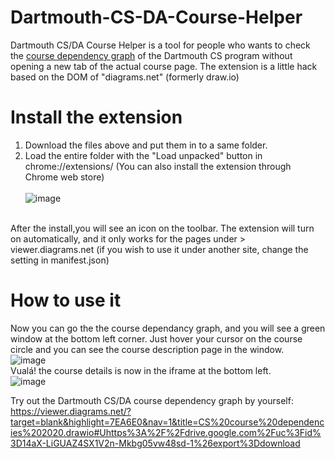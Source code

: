 # Dartmouth-CS-DA-Course-Helper
Dartmouth CS/DA Course Helper is a tool for people who wants to check the [course dependency graph](https://web.cs.dartmouth.edu/undergraduate/undergraduate-courses#course-dag) of the Dartmouth CS program without opening a new tab of the actual course page. The extension is a little hack based on the DOM of "diagrams.net" (formerly draw.io)
<br/>
# Install the extension
1. Download the files above and put them in to a same folder. 
2. Load the entire folder with the "Load unpacked" button in chrome://extensions/  (You can also install the extension through Chrome web store) <br/> <br/>
![image](https://user-images.githubusercontent.com/9410877/102101756-ff40fc00-3e65-11eb-99b8-5585d5bb44bc.png)
<br/>
After the install,you will see an icon on the toolbar. The extension will turn on automatically, and it only works for the pages under > viewer.diagrams.net (if you wish to use it under another site, change the setting in manifest.json)
<br/>

# How to use it
Now you can go the the course dependancy graph, and you will see a green window at the bottom left corner. Just hover your cursor on the course circle and you can see the course description page in the window. <br/>
![image](https://user-images.githubusercontent.com/9410877/102100638-a45ad500-3e64-11eb-993e-74b2b4a65122.png)
<br/>
Vualá! the course details is now in the iframe at the bottom left.
<br/>
![image](https://user-images.githubusercontent.com/9410877/102100717-b89ed200-3e64-11eb-9192-f4fe8e67a4c4.png)
<br/>

Try out the Dartmouth CS/DA course dependency graph by yourself: <br/>
https://viewer.diagrams.net/?target=blank&highlight=7EA6E0&nav=1&title=CS%20course%20dependencies%202020.drawio#Uhttps%3A%2F%2Fdrive.google.com%2Fuc%3Fid%3D14aX-LiGUAZ4SX1V2n-Mkbg05vw48sd-1%26export%3Ddownload
<br/><br/>
